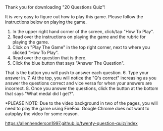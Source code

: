 Thank you for downloading "20 Questions Quiz"!

It is very easy to figure out how to play this game. Please follow the instructions below on playing the game.

1. In the upper right hand corner of the screen, click/tap "How To Play".
2. Read over the instructions on playing the game and the rubric for playing the game.
3. Click on "Play The Game" in the top right corner, next to where you clicked "How To Play".
4. Read over the question that is there.
5. Click the blue button that says "Answer The Question".

That is the button you will push to answer each question.
6. Type your answer in.
7. At the top, you will notice the "Q's correct" increasing as you answer the questions correct and vice versa for when your answers are incorrect.
8. Once you answer the questions, click the button at the bottom that says "What medal did I get?".

*PLEASE NOTE: Due to the video background in two of the pages, you will need to play the game using FireFox. Google Chrome does not want to autoplay the video for some reason.

https://allenhenderson1997.github.io/twenty-question-quiz/index